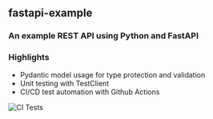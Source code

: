 ## fastapi-example

### An example REST API using Python and FastAPI

### Highlights
* Pydantic model usage for type protection and validation
* Unit testing with TestClient
* CI/CD test automation with Github Actions

![CI Tests](https://github.com/amerz84/fastapi-example/github/workflows/ci.yaml/badge.svg)

